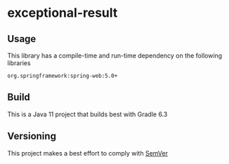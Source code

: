 # exceptional-result

## Usage
This library has a compile-time and run-time dependency on the following libraries

    org.springframework:spring-web:5.0+

## Build
This is a Java 11 project that builds best with Gradle 6.3

## Versioning
This project makes a best effort to comply with [SemVer](https://semver.org/)
